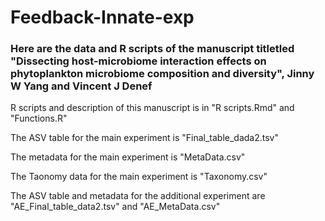 # Feedback-Innate-exp
### Here are the data and R scripts of the manuscript titletled "Dissecting host-microbiome interaction effects on phytoplankton microbiome composition and diversity", Jinny W Yang and Vincent J Denef

R scripts and description of this manuscript is in "R scripts.Rmd" and "Functions.R"

The ASV table for the main experiment is "Final_table_dada2.tsv"

The metadata for the main experiment is "MetaData.csv"

The Taonomy data for the main experiment is "Taxonomy.csv"

The ASV table and metadata for the additional experiment are "AE_Final_table_data2.tsv" and "AE_MetaData.csv"
